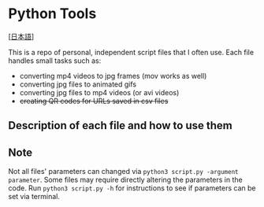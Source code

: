 # Python Tools

[[日本語](readmeja.md)]

This is a repo of personal, independent script files that I often use. Each file handles small tasks such as:

- converting mp4 videos to jpg frames (mov works as well)
- converting jpg files to animated gifs
- converting jpg files to mp4 videos (or avi videos)
- ~~creating QR codes for URLs saved in csv files~~

## Description of each file and how to use them

## Note

Not all files' parameters can changed via `python3 script.py -argument parameter`. Some files may require directly altering the parameters in the code. Run `python3 script.py -h` for instructions to see if parameters can be set via terminal.
